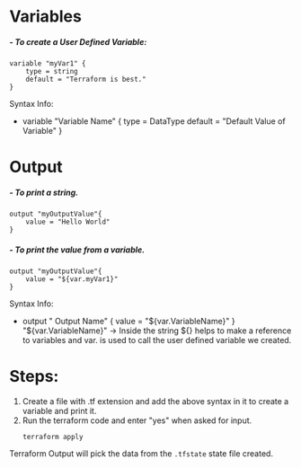 # Variables

##### - To create a User Defined Variable: 
```
variable "myVar1" {
	type = string
	default = "Terraform is best."
}
```
Syntax Info:
- variable "Variable Name" {
	type = DataType
	default = "Default Value of Variable"
	} 

# Output
##### - To print a string.

```
output "myOutputValue"{
    value = "Hello World"
}
```

##### - To print the value from a variable.
```
output "myOutputValue"{
	value = "${var.myVar1}"
}
```
Syntax Info:
- output " Output Name" {
	value = "\${var.VariableName}"
	} 
	"\${var.VariableName}" -> Inside the string ${} helps to make a reference to variables and var. is used to call the user defined variable we created.
	
# Steps: 
1. Create a file with .tf extension and add the above syntax in it to create a variable and print it.
2. Run the terraform code and enter "yes" when asked for input.
	```
	terraform apply
	```

Terraform Output will pick the data from the `.tfstate` state file created.